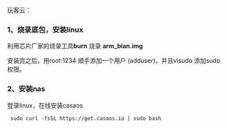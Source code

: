 玩客云：

### 1、烧录底包，安装linux
利用芯片厂家的烧录工具**burn**
烧录 **arm_bian.img**

安装完之后，用root:1234 顺手添加一个用户 (adduser)，并且visudo 添加sudo权限。

### 2、安装nas
登录linux，在线安装casaos
```
 sudo curl -fsSL https://get.casaos.io | sudo bash
```


